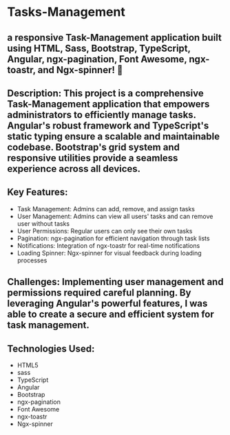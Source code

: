 # Tasks-Management
## a responsive Task-Management application built using HTML, Sass, Bootstrap, TypeScript, Angular, ngx-pagination, Font Awesome, ngx-toastr, and Ngx-spinner! 🎉
## Description: This project is a comprehensive Task-Management application that empowers administrators to efficiently manage tasks. Angular's robust framework and TypeScript's static typing ensure a scalable and maintainable codebase. Bootstrap's grid system and responsive utilities provide a seamless experience across all devices.
## Key Features:
 * Task Management: Admins can add, remove, and assign tasks
 * User Management: Admins can view all users' tasks and can remove user without tasks
 * User Permissions: Regular users can only see their own tasks
 * Pagination: ngx-pagination for efficient navigation through task lists
 * Notifications: Integration of ngx-toastr for real-time notifications
 * Loading Spinner: Ngx-spinner for visual feedback during loading processes
## Challenges: Implementing user management and permissions required careful planning. By leveraging Angular's powerful features, I was able to create a secure and efficient system for task management.
## Technologies Used:
 * HTML5
 * sass
 * TypeScript
 * Angular
 * Bootstrap
 * ngx-pagination
 * Font Awesome
 * ngx-toastr
 * Ngx-spinner
 
